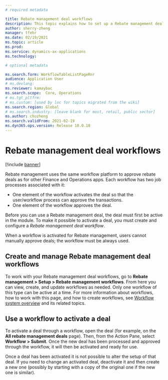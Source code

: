 ```yaml
---
# required metadata

title: Rebate management deal workflows
description: This topic explains how to set up a Rebate management deal workflow to make it possible to approve and activate deals
author: sherry-zheng
manager: tfehr
ms.date: 02/19/2021
ms.topic: article
ms.prod: 
ms.service: dynamics-ax-applications
ms.technology: 

# optional metadata

ms.search.form: WorkflowTableListPageRnr
audience: Application User
# ms.devlang: 
ms.reviewer: kamaybac
ms.search.scope:  Core, Operations
# ms.tgt_pltfrm: 
# ms.custom: [used by loc for topics migrated from the wiki]
ms.search.region: Global
# ms.search.industry: [leave blank for most, retail, public sector]
ms.author: chuzheng
ms.search.validFrom: 2021-02-19
ms.dyn365.ops.version: Release 10.0.18
---
```


# Rebate management deal workflows

[!include [banner](../includes/banner.md)]

Rebate management uses the same workflow platform to approve rebate deals as for other Finance and Operations apps. Each workflow has two job processes associated with it:

- One element of the workflow activates the deal so that the user/workflow process can approve the transactions.
- One element of the workflow approves the deal.

Before you can use a Rebate management deal, the deal must first be active in the module. To make it possible to activate a deal, you must create and configure a *Rebate management deal workflow*.

When a workflow is activated for Rebate management, users cannot manually approve deals; the workflow must be always used.

## Create and manage Rebate management deal workflows

To work with your Rebate management deal workflows, go to **Rebate management \> Setup \> Rebate management workflows**. From here you can view, create, and update workflows as needed. Only one workflow of this type can be active at a time. For more information about workflows, how to work with this page, and how to create workflows, see [Workflow system overview](../../fin-ops-core/fin-ops/organization-administration/overview-workflow-system.md) and its related topics.

## Use a workflow to activate a deal

To activate a deal through a workflow, open the deal (for example, on the **All rebate management deals** page). Then, from the Action Pane, select **Workflow \> Submit**. Once the new deal has been processed and approved through the workflow, it will then be activated and ready for use.

Once a deal has been activated it is not possible to alter the setup of that deal. If you need to change an activated deal, deactivate it and then create a new one (possibly by starting with a copy of the original one if the new one is similar).